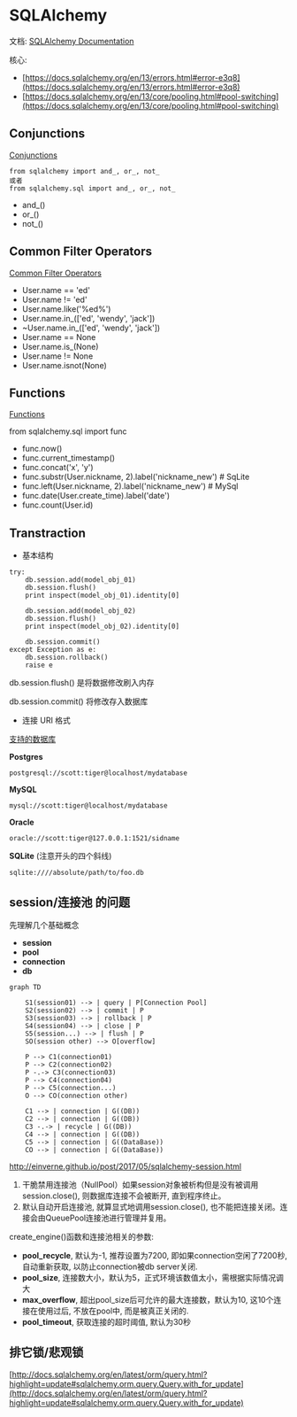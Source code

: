 # SQLAlchemy

文档:
[SQLAlchemy Documentation](http://docs.sqlalchemy.org/en/latest)

核心:
- [https://docs.sqlalchemy.org/en/13/errors.html#error-e3q8](https://docs.sqlalchemy.org/en/13/errors.html#error-e3q8)
- [https://docs.sqlalchemy.org/en/13/core/pooling.html#pool-switching](https://docs.sqlalchemy.org/en/13/core/pooling.html#pool-switching)


## Conjunctions

[Conjunctions](http://docs.sqlalchemy.org/en/latest/core/tutorial.html#conjunctions)

```
from sqlalchemy import and_, or_, not_
或者
from sqlalchemy.sql import and_, or_, not_
```

- and_()
- or_()
- not_()


## Common Filter Operators

[Common Filter Operators](http://docs.sqlalchemy.org/en/latest/orm/tutorial.html#common-filter-operators)

- User.name == 'ed'
- User.name != 'ed'
- User.name.like('%ed%')
- User.name.in_(['ed', 'wendy', 'jack'])
- ~User.name.in_(['ed', 'wendy', 'jack'])
- User.name == None
- User.name.is_(None)
- User.name != None
- User.name.isnot(None)


## Functions

[Functions](http://docs.sqlalchemy.org/en/latest/core/tutorial.html#functions)

from sqlalchemy.sql import func

- func.now()
- func.current_timestamp()
- func.concat('x', 'y')
- func.substr(User.nickname, 2).label('nickname_new')  # SqLite
- func.left(User.nickname, 2).label('nickname_new')  # MySql
- func.date(User.create_time).label('date')
- func.count(User.id)


## Transtraction

- 基本结构

```
try:
    db.session.add(model_obj_01)
    db.session.flush()
    print inspect(model_obj_01).identity[0]
    
    db.session.add(model_obj_02)
    db.session.flush()
    print inspect(model_obj_02).identity[0]

    db.session.commit()
except Exception as e:
    db.session.rollback()
    raise e
```

db.session.flush() 是将数据修改刷入内存

db.session.commit() 将修改存入数据库


- 连接 URI 格式

[支持的数据库](http://www.sqlalchemy.org/docs/core/engines.html)

**Postgres**
```
postgresql://scott:tiger@localhost/mydatabase
```

**MySQL**
```
mysql://scott:tiger@localhost/mydatabase
```

**Oracle**
```
oracle://scott:tiger@127.0.0.1:1521/sidname
```

**SQLite** (注意开头的四个斜线)
```
sqlite:////absolute/path/to/foo.db
```


## session/连接池 的问题

先理解几个基础概念

- **session**
- **pool**
- **connection**
- **db**


```graph
graph TD

    S1(session01) --> | query | P[Connection Pool]
    S2(session02) --> | commit | P
    S3(session03) --> | rollback | P
    S4(session04) --> | close | P
    S5(session...) --> | flush | P
    SO(session other) --> O[overflow]

    P --> C1(connection01)
    P --> C2(connection02)
    P -.-> C3(connection03)
    P --> C4(connection04)
    P --> C5(connection...)
    O --> CO(connection other)

    C1 --> | connection | G((DB))
    C2 --> | connection | G((DB))
    C3 -.-> | recycle | G((DB))
    C4 --> | connection | G((DB))
    C5 --> | connection | G((DataBase))
    CO --> | connection | G((DataBase))
```


http://einverne.github.io/post/2017/05/sqlalchemy-session.html

1. 干脆禁用连接池（NullPool）如果session对象被析构但是没有被调用session.close(), 则数据库连接不会被断开, 直到程序终止。
2. 默认自动开启连接池, 就算显式地调用session.close(), 也不能把连接关闭。连接会由QueuePool连接池进行管理并复用。


create_engine()函数和连接池相关的参数:

- **pool_recycle**, 默认为-1, 推荐设置为7200, 即如果connection空闲了7200秒, 自动重新获取, 以防止connection被db server关闭.
- **pool_size**, 连接数大小，默认为5，正式环境该数值太小，需根据实际情况调大
- **max_overflow**, 超出pool_size后可允许的最大连接数，默认为10, 这10个连接在使用过后, 不放在pool中, 而是被真正关闭的.
- **pool_timeout**, 获取连接的超时阈值, 默认为30秒


## 排它锁/悲观锁

[http://docs.sqlalchemy.org/en/latest/orm/query.html?highlight=update#sqlalchemy.orm.query.Query.with_for_update](http://docs.sqlalchemy.org/en/latest/orm/query.html?highlight=update#sqlalchemy.orm.query.Query.with_for_update)
